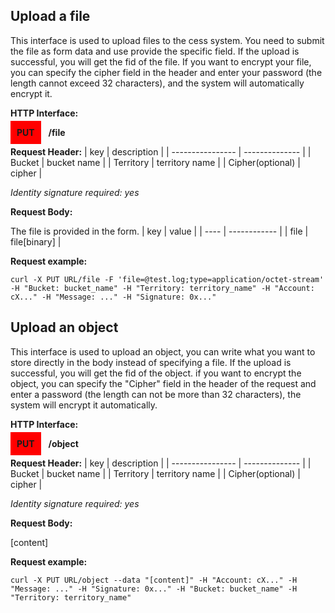 ## Upload a file
This interface is used to upload files to the cess system. You need to submit the file as form data and use provide the specific field. If the upload is successful, you will get the fid of the file. If you want to encrypt your file, you can specify the cipher field in the header and enter your password (the length cannot exceed 32 characters), and the system will automatically encrypt it.

**HTTP Interface:**

<span style="background-color: red; padding: 10px;"><b>PUT</b></span> &nbsp; <b>/file</b>

**Request Header:**
| key              | description    |
| ---------------- | -------------- |
| Bucket           | bucket name    |
| Territory        | territory name |
| Cipher(optional) | cipher         |

_Identity signature required: yes_

**Request Body:**

The file is provided in the form.
| key  | value        |
| ---- | ------------ |
| file | file[binary] |

**Request example:**
```shell
curl -X PUT URL/file -F 'file=@test.log;type=application/octet-stream' -H "Bucket: bucket_name" -H "Territory: territory_name" -H "Account: cX..." -H "Message: ..." -H "Signature: 0x..."
```

## Upload an object
This interface is used to upload an object, you can write what you want to store directly in the body instead of specifying a file. If the upload is successful, you will get the fid of the object. if you want to encrypt the object, you can specify the "Cipher" field in the header of the request and enter a password (the length can not be more than 32 characters), the system will encrypt it automatically.

**HTTP Interface:**

<span style="background-color: red; padding: 10px;"><b>PUT</b></span> &nbsp; <b>/object</b>

**Request Header:**
| key              | description    |
| ---------------- | -------------- |
| Bucket           | bucket name    |
| Territory        | territory name |
| Cipher(optional) | cipher         |

_Identity signature required: yes_

**Request Body:**

[content]

**Request example:**
```shell
curl -X PUT URL/object --data "[content]" -H "Account: cX..." -H "Message: ..." -H "Signature: 0x..." -H "Bucket: bucket_name" -H "Territory: territory_name"
```

